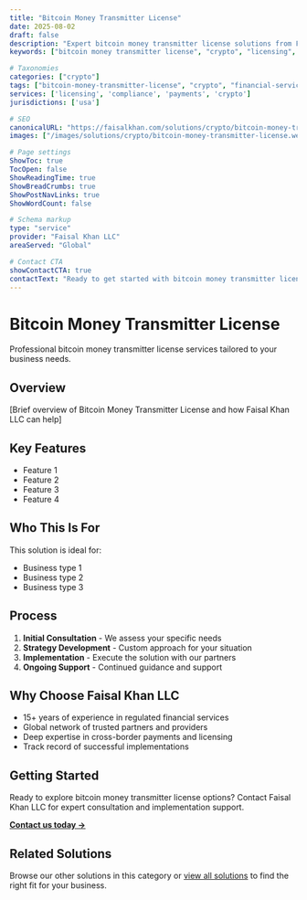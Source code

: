 ```yaml
---
title: "Bitcoin Money Transmitter License"
date: 2025-08-02
draft: false
description: "Expert bitcoin money transmitter license solutions from Faisal Khan LLC"
keywords: ["bitcoin money transmitter license", "crypto", "licensing", "compliance", "faisal khan"]

# Taxonomies
categories: ["crypto"]
tags: ["bitcoin-money-transmitter-license", "crypto", "financial-services"]
services: ['licensing', 'compliance', 'payments', 'crypto']
jurisdictions: ['usa']

# SEO
canonicalURL: "https://faisalkhan.com/solutions/crypto/bitcoin-money-transmitter-license/"
images: ["/images/solutions/crypto/bitcoin-money-transmitter-license.webp"]

# Page settings
ShowToc: true
TocOpen: false
ShowReadingTime: true
ShowBreadCrumbs: true
ShowPostNavLinks: true
ShowWordCount: false

# Schema markup
type: "service"
provider: "Faisal Khan LLC"
areaServed: "Global"

# Contact CTA
showContactCTA: true
contactText: "Ready to get started with bitcoin money transmitter license? Contact Faisal Khan LLC for expert consultation."
---
```

# Bitcoin Money Transmitter License

Professional bitcoin money transmitter license services tailored to your business needs.

## Overview

[Brief overview of Bitcoin Money Transmitter License and how Faisal Khan LLC can help]

## Key Features

- Feature 1
- Feature 2  
- Feature 3
- Feature 4

## Who This Is For

This solution is ideal for:

- Business type 1
- Business type 2
- Business type 3

## Process

1. **Initial Consultation** - We assess your specific needs
2. **Strategy Development** - Custom approach for your situation  
3. **Implementation** - Execute the solution with our partners
4. **Ongoing Support** - Continued guidance and support

## Why Choose Faisal Khan LLC

- 15+ years of experience in regulated financial services
- Global network of trusted partners and providers
- Deep expertise in cross-border payments and licensing
- Track record of successful implementations

## Getting Started

Ready to explore bitcoin money transmitter license options? Contact Faisal Khan LLC for expert consultation and implementation support.

**[Contact us today →](mailto:contact@faisalkhan.com)**

## Related Solutions

Browse our other solutions in this category or [view all solutions](/solutions/) to find the right fit for your business.
